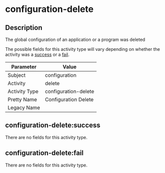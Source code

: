 configuration-delete
====================

Description
-----------
The global configuration of an application or a program was deleted

The possible fields for this activity type will vary depending on whether the activity was a [success](#configuration-deletesuccess) or a [fail](#configuration-deletefail).

| Parameter     | Value                |
| ------------- | -------------------- |
| Subject       | configuration        |
| Activity      | delete               |
| Activity Type | configuration-delete |
| Pretty Name   | Configuration Delete |
| Legacy Name   |                      |

configuration-delete:success
----------------------------

There are no fields for this activity type.


configuration-delete:fail
-------------------------

There are no fields for this activity type.
